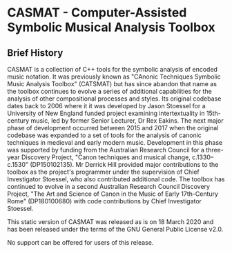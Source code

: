 CASMAT - Computer-Assisted Symbolic Musical Analysis Toolbox
=======
Brief History
-------
CASMAT is a collection of C++ tools for the symbolic analysis of encoded music notation. It was previously known as "CAnonic Techniques Symbolic Music Analysis Toolbox" (CATSMAT) but has since abandon that name as the toolbox continues to evolve a series of additional capabilities for the analysis of other compositional processes and styles. Its original codebase dates back to 2006 where it it was developed by Jason Stoessel for a University of New England funded project examining intertextuality in 15th-century music, led by former Senior Lecturer, Dr Rex Eakins. The next major phase of development occurred between 2015 and 2017 when the original codebase was expanded to a set of tools for the analysis of canonic techniques in medieval and early modern music. Development in this phase was supported by funding from the Australian Research Council for a three-year Discovery Project, "Canon techniques and musical change, c.1330–c.1530" (DP150102135). Mr Derrick Hill provided major contributions to the toolbox as the project's programmer under the supervision of Chief Investigator Stoessel, who also contributed additional code. The toolbox has continued to evolve in a second Australian Research Council Discovery Project, "The Art and Science of Canon in the Music of Early 17th-Century Rome" (DP180100680) with code contributions by Chief Investigator Stoessel.

This static version of CASMAT was released as is on 18 March 2020 and has been released under the terms of the GNU General Public License v2.0. 

No support can be offered for users of this release.
